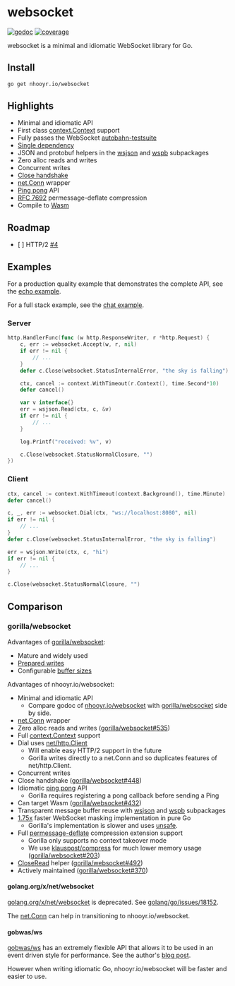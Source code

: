 # websocket

[![godoc](https://godoc.org/nhooyr.io/websocket?status.svg)](https://pkg.go.dev/nhooyr.io/websocket)
[![coverage](https://img.shields.io/badge/coverage-88%25-success)](https://nhooyrio-websocket-coverage.netlify.app)

websocket is a minimal and idiomatic WebSocket library for Go.

## Install

```bash
go get nhooyr.io/websocket
```

## Highlights

*   Minimal and idiomatic API
*   First class [context.Context](https://blog.golang.org/context) support
*   Fully passes the WebSocket
    [autobahn-testsuite](https://github.com/crossbario/autobahn-testsuite)
*   [Single dependency](https://pkg.go.dev/nhooyr.io/websocket?tab=imports)
*   JSON and protobuf helpers in the
    [wsjson](https://pkg.go.dev/nhooyr.io/websocket/wsjson) and
    [wspb](https://pkg.go.dev/nhooyr.io/websocket/wspb) subpackages
*   Zero alloc reads and writes
*   Concurrent writes
*   [Close handshake](https://pkg.go.dev/nhooyr.io/websocket#Conn.Close)
*   [net.Conn](https://pkg.go.dev/nhooyr.io/websocket#NetConn) wrapper
*   [Ping pong](https://pkg.go.dev/nhooyr.io/websocket#Conn.Ping) API
*   [RFC 7692](https://tools.ietf.org/html/rfc7692) permessage-deflate compression
*   Compile to [Wasm](https://pkg.go.dev/nhooyr.io/websocket#hdr-Wasm)

## Roadmap

*   \[ ] HTTP/2 [#4](https://github.com/nhooyr/websocket/issues/4)

## Examples

For a production quality example that demonstrates the complete API, see the
[echo example](./examples/echo).

For a full stack example, see the [chat example](./examples/chat).

### Server

```go
http.HandlerFunc(func (w http.ResponseWriter, r *http.Request) {
	c, err := websocket.Accept(w, r, nil)
	if err != nil {
		// ...
	}
	defer c.Close(websocket.StatusInternalError, "the sky is falling")

	ctx, cancel := context.WithTimeout(r.Context(), time.Second*10)
	defer cancel()

	var v interface{}
	err = wsjson.Read(ctx, c, &v)
	if err != nil {
		// ...
	}

	log.Printf("received: %v", v)

	c.Close(websocket.StatusNormalClosure, "")
})
```

### Client

```go
ctx, cancel := context.WithTimeout(context.Background(), time.Minute)
defer cancel()

c, _, err := websocket.Dial(ctx, "ws://localhost:8080", nil)
if err != nil {
	// ...
}
defer c.Close(websocket.StatusInternalError, "the sky is falling")

err = wsjson.Write(ctx, c, "hi")
if err != nil {
	// ...
}

c.Close(websocket.StatusNormalClosure, "")
```

## Comparison

### gorilla/websocket

Advantages of [gorilla/websocket](https://github.com/gorilla/websocket):

*   Mature and widely used
*   [Prepared writes](https://pkg.go.dev/github.com/gorilla/websocket#PreparedMessage)
*   Configurable
    [buffer sizes](https://pkg.go.dev/github.com/gorilla/websocket#hdr-Buffers)

Advantages of nhooyr.io/websocket:

*   Minimal and idiomatic API
    *   Compare godoc of
        [nhooyr.io/websocket](https://pkg.go.dev/nhooyr.io/websocket) with
        [gorilla/websocket](https://pkg.go.dev/github.com/gorilla/websocket) side by
        side.
*   [net.Conn](https://pkg.go.dev/nhooyr.io/websocket#NetConn) wrapper
*   Zero alloc reads and writes
    ([gorilla/websocket#535](https://github.com/gorilla/websocket/issues/535))
*   Full [context.Context](https://blog.golang.org/context) support
*   Dial uses [net/http.Client](https://golang.org/pkg/net/http/#Client)
    *   Will enable easy HTTP/2 support in the future
    *   Gorilla writes directly to a net.Conn and so duplicates features of
        net/http.Client.
*   Concurrent writes
*   Close handshake
    ([gorilla/websocket#448](https://github.com/gorilla/websocket/issues/448))
*   Idiomatic [ping pong](https://pkg.go.dev/nhooyr.io/websocket#Conn.Ping) API
    *   Gorilla requires registering a pong callback before sending a Ping
*   Can target Wasm
    ([gorilla/websocket#432](https://github.com/gorilla/websocket/issues/432))
*   Transparent message buffer reuse with
    [wsjson](https://pkg.go.dev/nhooyr.io/websocket/wsjson) and
    [wspb](https://pkg.go.dev/nhooyr.io/websocket/wspb) subpackages
*   [1.75x](https://github.com/nhooyr/websocket/releases/tag/v1.7.4) faster
    WebSocket masking implementation in pure Go
    *   Gorilla's implementation is slower and uses
        [unsafe](https://golang.org/pkg/unsafe/).
*   Full [permessage-deflate](https://tools.ietf.org/html/rfc7692) compression
    extension support
    *   Gorilla only supports no context takeover mode
    *   We use [klauspost/compress](https://github.com/klauspost/compress) for much
        lower memory usage
        ([gorilla/websocket#203](https://github.com/gorilla/websocket/issues/203))
*   [CloseRead](https://pkg.go.dev/nhooyr.io/websocket#Conn.CloseRead) helper
    ([gorilla/websocket#492](https://github.com/gorilla/websocket/issues/492))
*   Actively maintained
    ([gorilla/websocket#370](https://github.com/gorilla/websocket/issues/370))

#### golang.org/x/net/websocket

[golang.org/x/net/websocket](https://pkg.go.dev/golang.org/x/net/websocket) is
deprecated. See
[golang/go/issues/18152](https://github.com/golang/go/issues/18152).

The [net.Conn](https://pkg.go.dev/nhooyr.io/websocket#NetConn) can help in
transitioning to nhooyr.io/websocket.

#### gobwas/ws

[gobwas/ws](https://github.com/gobwas/ws) has an extremely flexible API that
allows it to be used in an event driven style for performance. See the author's
[blog post](https://medium.freecodecamp.org/million-websockets-and-go-cc58418460bb).

However when writing idiomatic Go, nhooyr.io/websocket will be faster and easier
to use.
